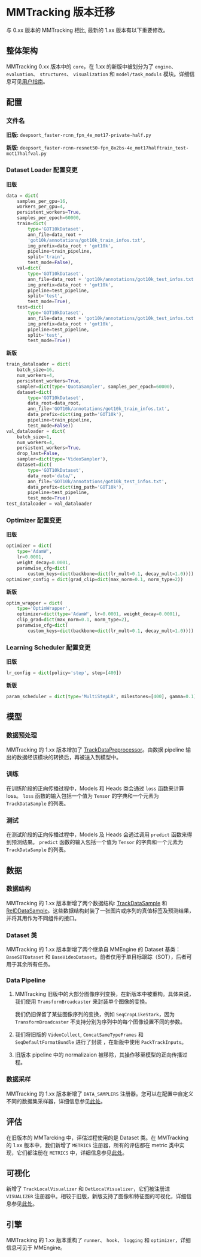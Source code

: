 # MMTracking 版本迁移

与 0.xx 版本的 MMTracking 相比, 最新的 1.xx 版本有以下重要修改。

## 整体架构

MMTracking 0.xx 版本中的 `core`，在 1.xx 的新版中被划分为了 `engine`、 `evaluation`、 `structures`、 `visualization` 和 `model/task_moduls` 模块。详细信息可见[用户指南](../../docs/en/user_guides)。

## 配置

### 文件名

**旧版:** `deepsort_faster-rcnn_fpn_4e_mot17-private-half.py`

**新版:** `deepsort_faster-rcnn-resnet50-fpn_8x2bs-4e_mot17halftrain_test-mot17halfval.py`

### Dataset Loader  配置变更

**旧版**

```python
data = dict(
    samples_per_gpu=16,
    workers_per_gpu=4,
    persistent_workers=True,
    samples_per_epoch=60000,
    train=dict(
        type='GOT10kDataset',
        ann_file=data_root +
        'got10k/annotations/got10k_train_infos.txt',
        img_prefix=data_root + 'got10k',
        pipeline=train_pipeline,
        split='train',
        test_mode=False),
    val=dict(
        type='GOT10kDataset',
        ann_file=data_root + 'got10k/annotations/got10k_test_infos.txt',
        img_prefix=data_root + 'got10k',
        pipeline=test_pipeline,
        split='test',
        test_mode=True),
    test=dict(
        type='GOT10kDataset',
        ann_file=data_root + 'got10k/annotations/got10k_test_infos.txt',
        img_prefix=data_root + 'got10k',
        pipeline=test_pipeline,
        split='test',
        test_mode=True))
```

**新版**

```python
train_dataloader = dict(
    batch_size=16,
    num_workers=4,
    persistent_workers=True,
    sampler=dict(type='QuotaSampler', samples_per_epoch=60000),
    dataset=dict(
        type='GOT10kDataset',
        data_root=data_root,
        ann_file='GOT10k/annotations/got10k_train_infos.txt',
        data_prefix=dict(img_path='GOT10k'),
        pipeline=train_pipeline,
        test_mode=False))
val_dataloader = dict(
    batch_size=1,
    num_workers=4,
    persistent_workers=True,
    drop_last=False,
    sampler=dict(type='VideoSampler'),
    dataset=dict(
        type='GOT10kDataset',
        data_root='data/',
        ann_file='GOT10k/annotations/got10k_test_infos.txt',
        data_prefix=dict(img_path='GOT10k'),
        pipeline=test_pipeline,
        test_mode=True))
test_dataloader = val_dataloader
```

### Optimizer  配置变更

**旧版**

```python
optimizer = dict(
    type='AdamW',
    lr=0.0001,
    weight_decay=0.0001,
    paramwise_cfg=dict(
        custom_keys=dict(backbone=dict(lr_mult=0.1, decay_mult=1.0))))
optimizer_config = dict(grad_clip=dict(max_norm=0.1, norm_type=2))
```

**新版**

```python
optim_wrapper = dict(
    type='OptimWrapper',
    optimizer=dict(type='AdamW', lr=0.0001, weight_decay=0.0001),
    clip_grad=dict(max_norm=0.1, norm_type=2),
    paramwise_cfg=dict(
        custom_keys=dict(backbone=dict(lr_mult=0.1, decay_mult=1.0))))
```

### Learning Scheduler  配置变更

**旧版**

```python
lr_config = dict(policy='step', step=[400])
```

**新版**

```python
param_scheduler = dict(type='MultiStepLR', milestones=[400], gamma=0.1)
```

## 模型

### 数据预处理

MMTracking 的 1.xx 版本增加了 [TrackDataPreprocessor](../../mmtrack/models/data_preprocessors/data_preprocessor.py)。由数据 pipeline 输出的数据经该模块的转换后，再被送入到模型中。

### 训练

在训练阶段的正向传播过程中，Models 和 Heads 类会通过 `loss` 函数来计算 loss。 `loss` 函数的输入包括一个值为 `Tensor` 的字典和一个元素为 `TrackDataSample` 的列表。

### 测试

在测试阶段的正向传播过程中，Models 及 Heads 会通过调用 `predict` 函数来得到预测结果。 `predict` 函数的输入包括一个值为 `Tensor` 的字典和一个元素为 `TrackDataSample` 的列表。

## 数据

### 数据结构

MMTracking 的 1.xx 版本新增了两个数据结构: [TrackDataSample](../../mmtrack/structures/track_data_sample.py) 和 [ReIDDataSample](../../mmtrack/structures/reid_data_sample.py)。这些数据结构封装了一张图片或序列的真值标签及预测结果，并将其用作为不同组件的接口。

### Dataset 类

MMTracking 的 1.xx 版本新增了两个继承自 MMEngine 的 Dataset 基类： `BaseSOTDataset` 和 `BaseVideoDataset`。前者仅用于单目标跟踪（SOT），后者可用于其余所有任务。

### Data Pipeline

1. MMTracking 旧版中的大部分图像序列变换，在新版本中被重构。具体来说，我们使用 `TransformBroadcaster` 来封装单个图像的变换。

   我们仍旧保留了某些图像序列的变换，例如 `SeqCropLikeStark`，因为 `TransformBroadcaster` 不支持分别为序列中的每个图像设置不同的参数。

2. 我们将旧版的 `VideoCollect`, `ConcatSameTypeFrames` 和 `SeqDefaultFormatBundle` 进行了封装 ，在新版中使用 `PackTrackInputs`。

3. 旧版本 pipeline 中的 normalizaion 被移除，其操作移至模型的正向传播过程。

### 数据采样

MMTracking 的 1.xx 版本新增了 `DATA_SAMPLERS` 注册器。您可以在配置中自定义不同的数据集采样器，详细信息参见[此处](../../mmtrack/datasets/samplers)。

## 评估

在旧版本的 MMTarcking 中，评估过程使用的是 Dataset 类。在 MMTracking 的 1.xx 版本中，我们新增了 `METRICS` 注册器，所有的评估都在 metric 类中实现，它们都注册在 `METRICS` 中，详细信息参见[此处](../../mmtrack/evaluation/metrics)。

## 可视化

新增了 `TrackLocalVisualizer` 和 `DetLocalVisualizer`，它们被注册进 `VISUALIZER` 注册器中。相较于旧版，新版支持了图像和特征图的可视化，详细信息参见[此处](../../mmtrack/visualization/local_visualizer.py)。

## 引擎

MMTracking 的 1.xx 版本重构了 `runner`、 `hook`、 `logging` 和 `optimizer`，详细信息可见于 MMEngine。
